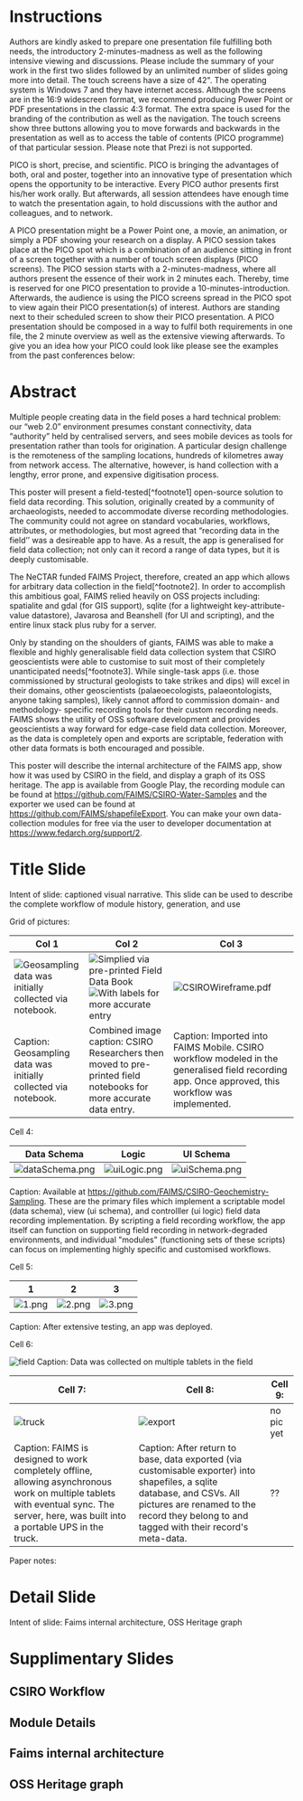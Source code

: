 # Instructions 

Authors are kindly asked to prepare one presentation file fulfilling both needs, the introductory 2-minutes-madness as well as the following intensive viewing and discussions. Please include the summary of your work in the first two slides followed by an unlimited number of slides going more into detail. The touch screens have a size of 42". The operating system is Windows 7 and they have internet access. Although the screens are in the 16:9 widescreen format, we recommend producing Power Point or PDF presentations in the classic 4:3 format. The extra space is used for the branding of the contribution as well as the navigation. The touch screens show three buttons allowing you to move forwards and backwards in the presentation as well as to access the table of contents (PICO programme) of that particular session. Please note that Prezi is not supported.

PICO is short, precise, and scientific. PICO is bringing the advantages of both, oral and poster, together into an innovative type of presentation which opens the opportunity to be interactive. Every PICO author presents first his/her work orally. But afterwards, all session attendees have enough time to watch the presentation again, to hold discussions with the author and colleagues, and to network.

A PICO presentation might be a Power Point one, a movie, an animation, or simply a PDF showing your research on a display. A PICO session takes place at the PICO spot which is a combination of an audience sitting in front of a screen together with a number of touch screen displays (PICO screens). The PICO session starts with a 2-minutes-madness, where all authors present the essence of their work in 2 minutes each. Thereby, time is reserved for one PICO presentation to provide a 10-minutes-introduction. Afterwards, the audience is using the PICO screens spread in the PICO spot to view again their PICO presentation(s) of interest. Authors are standing next to their scheduled screen to show their PICO presentation. A PICO presentation should be composed in a way to fulfil both requirements in one file, the 2 minute overview as well as the extensive viewing afterwards. To give you an idea how your PICO could look like please see the examples from the past conferences below:


# Abstract

Multiple people creating data in the field poses a hard technical problem: our “web 2.0” environment presumes constant connectivity, data “authority” held by centralised servers, and sees mobile devices as tools for presentation rather than tools for origination. A particular design challenge is the remoteness of the sampling locations, hundreds of kilometres away from network access. The alternative, however, is hand collection with a lengthy, error prone, and expensive digitisation process. 

This poster will present a field-tested[^footnote1] open-source solution to field data recording. This solution, originally created by a community of archaeologists, needed to accommodate diverse recording methodologies. The community could not agree on standard vocabularies, workflows, attributes, or methodologies, but most agreed that “recording data in the field’’ was a desireable app to have. As a result, the app is generalised for field data collection; not only can it record a range of data types, but it is deeply customisable. 

The NeCTAR funded FAIMS Project, therefore, created an app which allows for arbitrary data collection in the field[^footnote2]. In order to accomplish this ambitious goal, FAIMS relied heavily on OSS projects including: spatialite and gdal (for GIS support), sqlite (for a lightweight key-attribute-value datastore), Javarosa and Beanshell (for UI and scripting), and the entire linux stack plus ruby for a server. 

Only by standing on the shoulders of giants, FAIMS was able to make a flexible and highly generalisable field data collection system that CSIRO geoscientists were able to customise to suit most of their completely unanticipated needs[^footnote3]. While single-task apps (i.e. those commissioned by structural geologists to take strikes and dips) will excel in their domains, other geoscientists (palaeoecologists, palaeontologists, anyone taking samples), likely cannot afford to commission domain- and methodology- specific recording tools for their custom recording needs. FAIMS shows the utility of OSS software development and provides geoscientists a way forward for edge-case field data collection. Moreover, as the data is completely open and exports are scriptable, federation with other data formats is both encouraged and possible. 

This poster will describe the internal architecture of the FAIMS app, show how it was used by CSIRO in the field, and display a graph of its OSS heritage. The app is available from Google Play, the recording module can be found at https://github.com/FAIMS/CSIRO-Water-Samples and the exporter we used can be found at https://github.com/FAIMS/shapefileExport. You can make your own data-collection modules for free via the user to developer documentation at https://www.fedarch.org/support/2.


# Title Slide

Intent of slide: captioned visual narrative. This slide can be used to describe the complete workflow of module history, generation, and use

Grid of pictures: 

Col 1                | Col 2                | Col 3
---------------------|----------------------|--------------------------
![Geosampling data was initially collected via notebook.](noteBook1.jpg) | ![Simplied via pre-printed Field Data Book](noteBook2.jpg) ![With labels for more accurate entry](noteBook3.jpg) | ![CSIROWireframe.pdf](CSIROWireframe.png)
 Caption: Geosampling data was initially collected via notebook. | Combined image caption: CSIRO Researchers then moved to pre-printed field notebooks for more accurate data entry. | Caption: Imported into FAIMS Mobile. CSIRO workflow modeled in the generalised field recording app. Once approved, this workflow was implemented.



Cell 4:    
 
Data Schema | Logic | UI Schema
----------- | ----- | ---------
![dataSchema.png](dataSchema.png) | ![uiLogic.png](uiLogic.png) | ![uiSchema.png](uiSchema.png)

 Caption: Available at https://github.com/FAIMS/CSIRO-Geochemistry-Sampling. These are the primary files which implement a scriptable model (data schema), view (ui schema), and controlller (ui logic) field data recording implementation. By scripting a field recording workflow, the app itself can function on supporting field recording in network-degraded environments, and individual "modules" (functioning sets of these scripts) can focus on implementing highly specific and customised workflows.


Cell 5:

1 | 2 | 3
----------- | ----- | ---------
![1.png](app1.png) | ![2.png](app2.png) | ![3.png](app3.png)

Caption: After extensive testing, an app was deployed.

Cell 6:

![field](establishingShot.jpg)
Caption: Data was collected on multiple tablets in the field

Cell 7: | Cell 8: | Cell 9:
--------|---------|-----------
![truck](faimsInTruck.jpg) | ![export](export.png) | no pic yet
Caption: FAIMS is designed to work completely offline, allowing asynchronous work on multiple tablets with eventual sync. The server, here, was built into a portable UPS in the truck. | Caption: After return to base, data exported (via customisable exporter) into shapefiles, a sqlite database, and CSVs. All pictures are renamed to the record they belong to and tagged with their record's meta-data. | ??



Paper notes: 

# Detail Slide

Intent of slide: Faims internal architecture, OSS Heritage graph

# Supplimentary Slides

## CSIRO Workflow

## Module Details

## Faims internal architecture

## OSS Heritage graph
